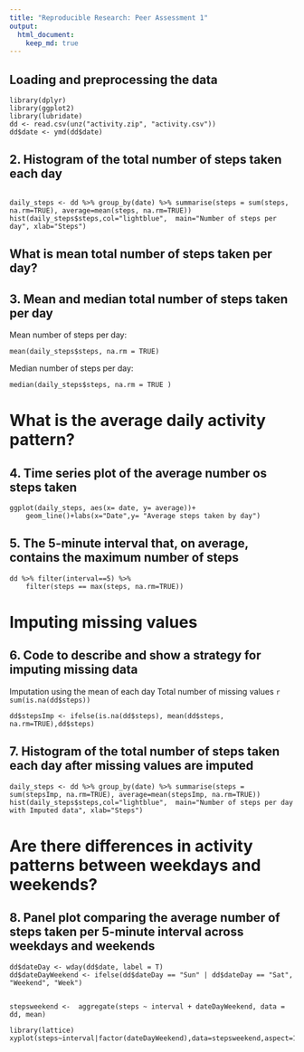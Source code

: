 ```yaml
---
title: "Reproducible Research: Peer Assessment 1"
output: 
  html_document:
    keep_md: true
---
```



## Loading and preprocessing the data


```{r reding data, message=FALSE, warning=FALSE}
library(dplyr)
library(ggplot2)
library(lubridate)
dd <- read.csv(unz("activity.zip", "activity.csv"))
dd$date <- ymd(dd$date)
```

## 2. Histogram of the total number of steps taken each day

```{r hist, message=FALSE}

daily_steps <- dd %>% group_by(date) %>% summarise(steps = sum(steps, na.rm=TRUE), average=mean(steps, na.rm=TRUE)) 
hist(daily_steps$steps,col="lightblue",  main="Number of steps per day", xlab="Steps")

```


## What is mean total number of steps taken per day?
## 3. Mean and median total number of steps taken per day

Mean number of steps per day:
```{r }
mean(daily_steps$steps, na.rm = TRUE)
```
Median number of steps per day:
```{r }
median(daily_steps$steps, na.rm = TRUE )
```


# What is the average daily activity pattern?
## 4. Time series plot of the average number os steps taken
```{r}
ggplot(daily_steps, aes(x= date, y= average))+
    geom_line()+labs(x="Date",y= "Average steps taken by day")
```

## 5. The 5-minute interval that, on average, contains the maximum number of steps
```{r}
dd %>% filter(interval==5) %>%
    filter(steps == max(steps, na.rm=TRUE))

```


# Imputing missing values
## 6. Code to describe and show a strategy for imputing missing data

Imputation using the mean of each day
Total number of missing values `r sum(is.na(dd$steps))`
```{r}
dd$stepsImp <- ifelse(is.na(dd$steps), mean(dd$steps, na.rm=TRUE),dd$steps) 
```

## 7. Histogram of the total number of steps taken each day after missing values are imputed
```{r message=FALSE}
daily_steps <- dd %>% group_by(date) %>% summarise(steps = sum(stepsImp, na.rm=TRUE), average=mean(stepsImp, na.rm=TRUE)) 
hist(daily_steps$steps,col="lightblue",  main="Number of steps per day with Imputed data", xlab="Steps")

```


# Are there differences in activity patterns between weekdays and weekends?
## 8. Panel plot comparing the average number of steps taken per 5-minute interval across weekdays and weekends
```{r}
dd$dateDay <- wday(dd$date, label = T)
dd$dateDayWeekend <- ifelse(dd$dateDay == "Sun" | dd$dateDay == "Sat", "Weekend", "Week")


stepsweekend <-  aggregate(steps ~ interval + dateDayWeekend, data = dd, mean)

library(lattice)
xyplot(steps~interval|factor(dateDayWeekend),data=stepsweekend,aspect=1/2,type="l")

```

































